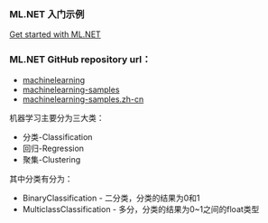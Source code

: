 ### ML.NET 入门示例
[Get started with ML.NET](https://www.microsoft.com/net/learn/apps/machine-learning-and-ai/ml-dotnet/get-started/windows)

### ML.NET GitHub repository url：
* [machinelearning](https://github.com/dotnet/machinelearning)
* [machinelearning-samples](https://github.com/dotnet/machinelearning-samples)
* [machinelearning-samples.zh-cn](https://github.com/feiyun0112/machinelearning-samples.zh-cn)

机器学习主要分为三大类：

- 分类-Classification
- 回归-Regression
- 聚集-Clustering

其中分类有分为：

- BinaryClassification - 二分类，分类的结果为0和1
- MulticlassClassification - 多分，分类的结果为0~1之间的float类型

